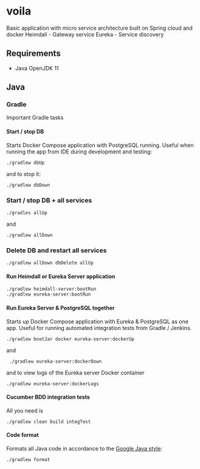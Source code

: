 # voila
Basic application with micro service architecture built on Spring  cloud and docker
Heimdall - Gateway service
Eureka - Service discovery

## Requirements

* Java OpenJDK 11

## Java

### Gradle

Important Gradle tasks

#### Start / stop DB

Starts Docker Compose application with PostgreSQL running.
Useful when running the app from IDE during development and testing:

    ./gradlew dbUp
    
and to stop it:

    ./gradlew dbDown    

### Start / stop DB + all services

    ./gradles allUp
    
and

    ./gradlew allDown    
    
### Delete DB and restart all services

    ./gradlew allDown dbDelete allUp    

#### Run Heimdall or Eureka Server application

    ./gradlew heimdall-server:bootRun
    ./gradlew eureka-server:bootRun

#### Run Eureka Server & PostgreSQL together

Starts up Docker Compose application with Eureka & PostgreSQL as one app.
Useful for running automated integration tests from Gradle / Jenkins.
    
    ./gradlew bootJar docker eureka-server:dockerUp
   
and

     ./gradlew eureka-server:dockerDown
     
and to view logs of the Eureka server Docker container

    ./gradlew eureka-server:dockerLogs         

#### Cucumber BDD integration tests

All you need is

    ./gradlew clean build integTest

#### Code format

Formats all Java code in accordance to the [Google Java style](https://google.github.io/styleguide/javaguide.html):

    ./gradlew format
